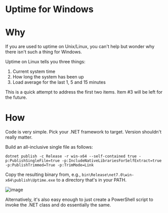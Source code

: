 # Uptime for Windows

# Why
If you are used to uptime on Unix/Linux, you can't help but wonder why there isn't such a thing for Windows.

Uptime on Linux tells you three things:
1. Current system time
2. How long the system has been up
3. Load average for the last 1, 5 and 15 minutes

This is a quick attempt to address the first two items. Item #3 will be left for the future.

# How
Code is very simple. Pick your .NET framework to target. Version shouldn't really matter.

Build an all-inclusive single file as follows:
```
dotnet publish -c Release -r win-x64 --self-contained true -p:PublishSingleFile=true -p:IncludeNativeLibrariesForSelfExtract=true -p:PublishTrimmed=True -p:TrimMode=Link
```

Copy the resulting binary from, e.g.,
`bin\Release\net7.0\win-x64\publish\Uptime.exe` to a directory that's in your PATH.

![image](https://github.com/raysleepy/Uptime-for-Windows/assets/43712707/30e32573-7d69-44aa-98cc-393bceaee6d2)

Alternatively, it's also easy enough to just create a PowerShell script to invoke the .NET class and do essentially the same.
